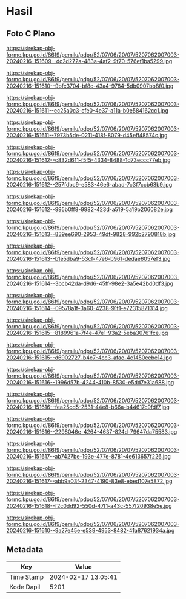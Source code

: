# Hasil

## Foto C Plano

https://sirekap-obj-formc.kpu.go.id/86f9/pemilu/pdpr/52/07/06/20/07/5207062007003-20240216-151609--dc2d272a-483a-4af2-9f70-576ef1ba5299.jpg

https://sirekap-obj-formc.kpu.go.id/86f9/pemilu/pdpr/52/07/06/20/07/5207062007003-20240216-151610--9bfc3704-bf8c-43a4-9784-5db0907bb8f0.jpg

https://sirekap-obj-formc.kpu.go.id/86f9/pemilu/pdpr/52/07/06/20/07/5207062007003-20240216-151611--ec25a0c3-cfe0-4e37-a11a-b0e584162cc1.jpg

https://sirekap-obj-formc.kpu.go.id/86f9/pemilu/pdpr/52/07/06/20/07/5207062007003-20240216-151611--7973b5de-0211-418f-8079-d45eff48574c.jpg

https://sirekap-obj-formc.kpu.go.id/86f9/pemilu/pdpr/52/07/06/20/07/5207062007003-20240216-151612--c832d611-f5f5-4334-8488-1d73eccc77eb.jpg

https://sirekap-obj-formc.kpu.go.id/86f9/pemilu/pdpr/52/07/06/20/07/5207062007003-20240216-151612--257fdbc9-e583-46e6-abad-7c3f7ccb63b9.jpg

https://sirekap-obj-formc.kpu.go.id/86f9/pemilu/pdpr/52/07/06/20/07/5207062007003-20240216-151612--995b0ff8-9982-423d-a519-5a19b206082e.jpg

https://sirekap-obj-formc.kpu.go.id/86f9/pemilu/pdpr/52/07/06/20/07/5207062007003-20240216-151613--839ee690-2953-49df-9828-992b2790818b.jpg

https://sirekap-obj-formc.kpu.go.id/86f9/pemilu/pdpr/52/07/06/20/07/5207062007003-20240216-151613--b1e5dba9-53cf-47e6-b961-dedae6057ef3.jpg

https://sirekap-obj-formc.kpu.go.id/86f9/pemilu/pdpr/52/07/06/20/07/5207062007003-20240216-151614--3bcb42da-d9d6-45ff-98e2-3a5e42bd0df3.jpg

https://sirekap-obj-formc.kpu.go.id/86f9/pemilu/pdpr/52/07/06/20/07/5207062007003-20240216-151614--09578a1f-3a60-4238-91f1-e72315871314.jpg

https://sirekap-obj-formc.kpu.go.id/86f9/pemilu/pdpr/52/07/06/20/07/5207062007003-20240216-151615--8189961a-7f4e-47e1-93a2-5eba30761fce.jpg

https://sirekap-obj-formc.kpu.go.id/86f9/pemilu/pdpr/52/07/06/20/07/5207062007003-20240216-151615--d6902727-b4c7-4cc3-afae-4c1450eebe14.jpg

https://sirekap-obj-formc.kpu.go.id/86f9/pemilu/pdpr/52/07/06/20/07/5207062007003-20240216-151616--1996d57b-4244-410b-8530-e5dd7e31a688.jpg

https://sirekap-obj-formc.kpu.go.id/86f9/pemilu/pdpr/52/07/06/20/07/5207062007003-20240216-151616--fea25cd5-2531-44e8-b66a-b44617c9fdf7.jpg

https://sirekap-obj-formc.kpu.go.id/86f9/pemilu/pdpr/52/07/06/20/07/5207062007003-20240216-151616--2298046e-4264-4637-824d-79647da75583.jpg

https://sirekap-obj-formc.kpu.go.id/86f9/pemilu/pdpr/52/07/06/20/07/5207062007003-20240216-151617--ab7427be-193e-477e-8781-4e613657f226.jpg

https://sirekap-obj-formc.kpu.go.id/86f9/pemilu/pdpr/52/07/06/20/07/5207062007003-20240216-151617--abb9a03f-2347-4190-83e8-ebed107e5872.jpg

https://sirekap-obj-formc.kpu.go.id/86f9/pemilu/pdpr/52/07/06/20/07/5207062007003-20240216-151618--f2c0dd92-550d-47f1-a43c-557f20938e5e.jpg

https://sirekap-obj-formc.kpu.go.id/86f9/pemilu/pdpr/52/07/06/20/07/5207062007003-20240216-151610--9a27e45e-e539-4953-8482-41a87621934a.jpg


## Metadata

| Key        | Value               |
| ---------- | ------------------- |
| Time Stamp | 2024-02-17 13:05:41 |
| Kode Dapil | 5201                |



